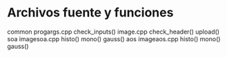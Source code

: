 # Archivos fuente y funciones
common
	progargs.cpp
		check_inputs()
	image.cpp
		check_header()
		upload()
soa
	imagesoa.cpp
		histo()
		mono()
		gauss()
aos
	imageaos.cpp
		histo()
		mono()
		gauss()
